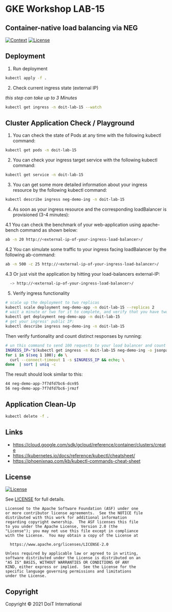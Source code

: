 # GKE Workshop LAB-15

## Container-native load balancing via NEG

[![Context](https://img.shields.io/badge/GKE%20Fundamentals-1-blue.svg)](#)
[![License](https://img.shields.io/badge/License-Apache%202.0-blue.svg)](https://opensource.org/licenses/Apache-2.0)

## Deployment

1. Run deployment

```bash
kubectl apply -f .
```

2. Check current ingress state (external IP)

_this step can take up to 3 Minutes_

```bash
kubectl get ingress -n doit-lab-15 --watch
```

## Cluster Application Check / Playground

1. You can check the state of Pods at any time with the following kubectl command:

```bash
kubectl get pods -n doit-lab-15
```

2. You can check your ingress target service with the following kubectl command:

```bash
kubectl get service -n doit-lab-15
```

3. You can get some more detailed information about your ingress resource by the following kubectl command:

```bash
kubectl describe ingress neg-demo-ing -n doit-lab-15
```

4. As soon as your ingress resource and the corresponding loadBalancer is provisioned (3-4 minutes):

4.1 You can check the benchmark of your web-application using apache-bench command as shown below:

```bash
ab -n 20 http://<external-ip-of-your-ingress-load-balancer>/
```

4.2 You can simulate some traffic to your ingress facing loadBalancer by the following ab-command:

```bash
ab -n 500 -c 25 http://<external-ip-of-your-ingress-load-balancer>/
```

4.3 Or just visit the application by hitting your load-balancers external-IP:

```bash
  -> http://<external-ip-of-your-ingress-load-balancer>/
```

5. Verify ingress functionality

```bash
# scale up the deployment to two replicas
kubectl scale deployment neg-demo-app -n doit-lab-15 --replicas 2
# wait a minute or two for it to complete, and verify that you have two replicas running:
kubectl get deployment neg-demo-app -n doit-lab-15
# get your ingress' public IP:
kubectl describe ingress neg-demo-ing -n doit-lab-15
```

Then verify funtionality and count distinct responses by running:

```bash
# un this command to send 100 requests to your load balancer and count distinct responses:
INGRESS_IP="$(kubectl get ingress -n doit-lab-15 neg-demo-ing -o jsonpath='{.status.loadBalancer.ingress[0].ip}')"
for i in $(seq 1 100); do \
  curl --connect-timeout 1 -s $INGRESS_IP && echo; \
done  | sort | uniq -c
```

The result should look similar to this:

```bash
44 neg-demo-app-7f7dfd7bc6-dcn95
56 neg-demo-app-7f7dfd7bc6-jrmzf
```

## Application Clean-Up

```bash
kubectl delete -f .
```

## Links

- https://cloud.google.com/sdk/gcloud/reference/container/clusters/create
- https://kubernetes.io/docs/reference/kubectl/cheatsheet/
- https://phoenixnap.com/kb/kubectl-commands-cheat-sheet

## License

[![License](https://img.shields.io/badge/License-Apache%202.0-blue.svg)](https://opensource.org/licenses/Apache-2.0)

See [LICENSE](LICENSE) for full details.

    Licensed to the Apache Software Foundation (ASF) under one
    or more contributor license agreements.  See the NOTICE file
    distributed with this work for additional information
    regarding copyright ownership.  The ASF licenses this file
    to you under the Apache License, Version 2.0 (the
    "License"); you may not use this file except in compliance
    with the License.  You may obtain a copy of the License at

      https://www.apache.org/licenses/LICENSE-2.0

    Unless required by applicable law or agreed to in writing,
    software distributed under the License is distributed on an
    "AS IS" BASIS, WITHOUT WARRANTIES OR CONDITIONS OF ANY
    KIND, either express or implied.  See the License for the
    specific language governing permissions and limitations
    under the License.

## Copyright

Copyright © 2021 DoiT International
